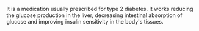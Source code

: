 It is a medication usually prescribed for type 2 diabetes. It works reducing the glucose production in the liver, decreasing intestinal absorption of glucose and improving insulin sensitivity in the body's tissues.